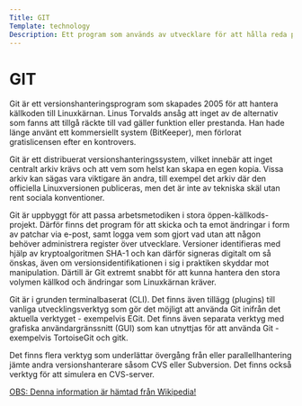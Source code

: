 ```yaml
---
Title: GIT
Template: technology
Description: Ett program som används av utvecklare för att hålla reda på ändringar av programkod.
---
```



GIT
=========

Git är ett versionshanteringsprogram som skapades 2005 för att hantera källkoden till Linuxkärnan. Linus Torvalds ansåg att inget av de alternativ som fanns att tillgå räckte till vad gäller funktion eller prestanda. Han hade länge använt ett kommersiellt system (BitKeeper), men förlorat gratislicensen efter en kontrovers.

Git är ett distribuerat versionshanteringssystem, vilket innebär att inget centralt arkiv krävs och att vem som helst kan skapa en egen kopia. Vissa arkiv kan sägas vara viktigare än andra, till exempel det arkiv där den officiella Linuxversionen publiceras, men det är inte av tekniska skäl utan rent sociala konventioner.

Git är uppbyggt för att passa arbetsmetodiken i stora öppen-källkods-projekt. Därför finns det program för att skicka och ta emot ändringar i form av patchar via e-post, samt logga vem som gjort vad utan att någon behöver administrera register över utvecklare. Versioner identifieras med hjälp av kryptoalgoritmen SHA-1 och kan därför signeras digitalt om så önskas, även om versionsidentifikationen i sig i praktiken skyddar mot manipulation. Därtill är Git extremt snabbt för att kunna hantera den stora volymen källkod och ändringar som Linuxkärnan kräver.

Git är i grunden terminalbaserat (CLI). Det finns även tillägg (plugins) till vanliga utvecklingsverktyg som gör det möjligt att använda Git inifrån det aktuella verktyget - exempelvis EGit. Det finns även separata verktyg med grafiska användargränssnitt (GUI) som kan utnyttjas för att använda Git - exempelvis TortoiseGit och gitk.

Det finns flera verktyg som underlättar övergång från eller parallellhantering jämte andra versionshanterare såsom CVS eller Subversion. Det finns också verktyg för att simulera en CVS-server.

<ins>OBS: Denna information är hämtad från <a href="https://sv.wikipedia.org/wiki/Git_(datorprogram)">Wikipedia</a>!</ins>
